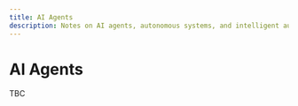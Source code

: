 ```yaml
---
title: AI Agents
description: Notes on AI agents, autonomous systems, and intelligent automation tools
---
```


# AI Agents

TBC
